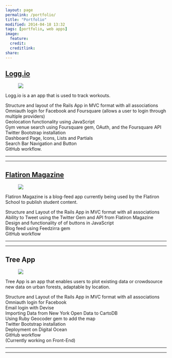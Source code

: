 ```yaml
---
layout: page
permalink: /portfolio/
title: "Portfolio"
modified: 2014-04-18 13:32
tags: [portfolio, web apps]
image:
  feature: 
  credit: 
  creditlink: 
share: 
---
```




## [Logg.io](http://hidden-ocean-5140.herokuapp.com/)

<figure class="full">
<img src="../images/logg-io-screenshot.jpg">
<figcaption>
</figcaption>
</figure>  

Logg.io is a an app that is used to track workouts. 

Structure and layout of the Rails App in MVC format with all associations   
Omniauth login for Facebook and Foursquare (allows a user to login through multiple providers)   
Geolocation functionality using JavaScript  
Gym venue search using Foursquare gem, OAuth, and the Foursquare API  
Twitter Bootstrap installation  
Dashboard Page, Icons, Lists and Partials  
Search Bar Navigation and Button  
GitHub workflow.  

---
---



## [Flatiron Magazine](http://magazine.flatironschool.com/)

<figure class="full">
<img src="../images/flatiron-mag-screenshot.jpg">
<figcaption>
</figcaption>
</figure>

Flatiron Magazine is a blog-feed app currently being used by the Flatiron School to publish student content.

Structure and Layout of the Rails App in MVC format with all associations  
Ability to Tweet using the Twitter Gem and API from Flatiron Magazine  
Design and functionality of of buttons in JavaScript  
Blog feed using Feedzirra gem  
GitHub workflow  

---
---

  

## Tree App

<figure class="full">
	<img src="../images/tree-io-screenshot.jpg">
	<figcaption>
 </figcaption>
</figure>

Tree App is an app that enables users to plot existing data or crowdsource new data on urban forests, adaptable by location. 

Structure and Layout of the Rails App in MVC format with all associations  
Omniauth login for Facebook  
Email login with Devise  
Importing Data from New York Open Data to CartoDB  
Using Ruby Geocoder gem to add the map  
Twitter Bootstrap installation  
Deployment on Digital Ocean  
GitHub workflow  
(Currently working on Front-End)  


---
---
